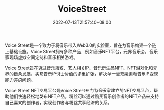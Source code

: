 ﻿---
weight: 
title: "VoiceStreet"
description: "VoiceStreet是一个基于音乐的NFT平台，目标是为知识产权建立Web3.0链上基础设施，主要包括音乐版权、艺术家相关IP、音乐衍生品NFT和NFT游戏化。VoiceStreet is a music-based NFT platform with the goal of building Web3.0 on-chain infrastructure for intellectual properties mainly including Music all rights, Artists related IPs, Music derivatives NFTs, and NFT Gamification."
date: 2022-07-13T21:57:40+08:00
lastmod: 2022-07-13T16:45:40+08:00
draft: false
authors: ["june"]
featuredImage: "490.jpg"
link: "https://voicestreet.org/"
tags: ["VoiceStreet","数字收藏品"]
categories: ["navigation"]
navigation: ["数字收藏品"]
lightgallery: true
toc: true
pinned: false
recommend: false
recommend1: false
---
Voice Street是一个致力于将音乐带入Web3.0的实验室，旨在为音乐构建一个链上基础设施。Voice Street拥有多种产品，例如音乐NFT平台，元界音乐会，音乐家现场虚拟空间定制和音乐相关游戏。

Voice Street旨在通过音乐版权、艺人相关IP、音乐衍生品NFT、NFT游戏化和元界的链条发展，实现音乐IP衍生价值的多重扩张，解决单一变现渠道和音乐IP变现能力差的问题。

Voice Street NFT交易平台是Voice Street专门为音乐家建立的NFT交易平台，帮助他们快速轻松地发布NFT产品。粉丝可以通过购买音乐创作者的NFT产品来支持自己喜欢的创作者，实现创作者与粉丝共享经济的关系。